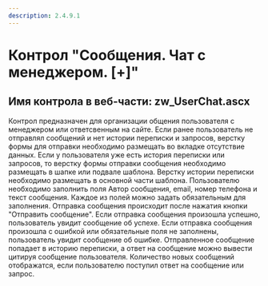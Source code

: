 ```yaml
---
description: 2.4.9.1
---
```


# Контрол "Сообщения. Чат с менеджером. \[+\]"

## Имя контрола в веб-части: zw\_UserChat.ascx

Контрол предназначен для организации общения пользователя с менеджером или ответсвенным на сайте. Если ранее пользователь не отправлял сообщений и нет истории переписки и запросов, верстку формы для отправки необходимо размещать во вкладке отсутствие данных. Если у пользователя уже есть история переписки или запросов, то верстку формы отправки сообщения необходимо размещать в шапке или подвале шаблона. Верстку истории переписки необходимо размещать в основной части шаблона. Пользователю необходимо заполнить поля Автор сообщения, email, номер телефона и текст сообщения. Каждое из полей можно задать обязательным для заполнения. Отправка сообщения происходит после нажатия кнопки "Отправить сообщение". Если отправка сообщения произошла успешно, пользователь увидит сообщение об успехе. Если отправка сообщения произошла с ошибкой или обязательные поля не заполнены, пользователь увидит сообщение об ошибке. Отправленное сообщение попадает в историю переписки, а ответ на сообщение можно вывести цитируя сообщение пользователя. Количество новых сообщений отображатся, если пользователю поступил ответ на сообщение или запрос.

